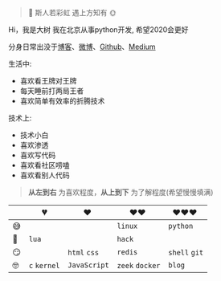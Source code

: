 > 🌲 斯人若彩虹 遇上方知有 🌞

Hi，我是大树 我在北京从事python开发, 希望2020会更好

分身日常出没于[博客](https://bigtree975.github.io)、[微博](https://weibo.com/树YEOL)、[Github](https://github.com/bigtree975)、[Medium](https://medium.com/)

生活中: 
- 喜欢看王牌对王牌
- 每天睡前打两局王者
- 喜欢简单有效率的折腾技术

技术上:
- 技术小白
- 喜欢渗透
- 喜欢写代码
- 喜欢看社区唠嗑
- 喜欢看别人代码

> __从左到右__ 为喜欢程度，__从上到下__ 为了解程度(希望慢慢填满)

|     | 💔️            | ❤️ ️                     | ❤️❤️ ️                | ❤️❤️❤️ ️                   |
| --- | ------------- | ---------------------- | ------------------ | ---------------------- |
| 😅  |               |                        | `linux`            | `python`               |
| 🧐  | `lua`         |                        | `hack`             |                        |
| 😏  |               | `html` `css`           | `redis`            | `shell` `git`          |
| 🤓  | `c` `kernel`  | `JavaScript`           | `zeek` `docker`    | `blog`                 |
